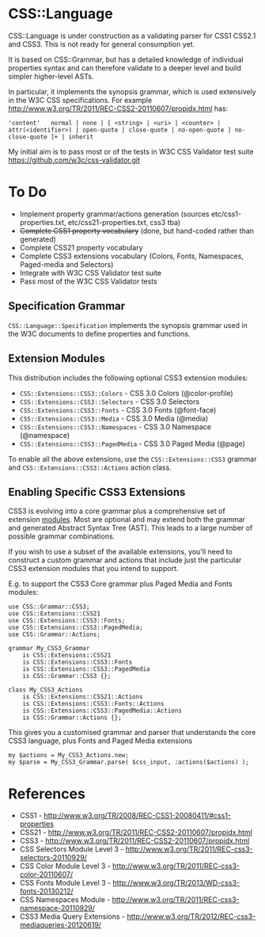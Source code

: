 CSS::Language
=============

CSS::Language is under construction as a validating parser for CSS1 CSS2.1
and CSS3. This is not ready for general consumption yet.

It is based on CSS::Grammar, but has a detailed knowledge of individual
properties syntax and can therefore validate to a deeper level and
build simpler higher-level ASTs.

In particular, it implements the synopsis grammar, which is used extensively
in the W3C CSS specifications. For example http://www.w3.org/TR/2011/REC-CSS2-20110607/propidx.html has:

    'content'	normal | none | [ <string> | <uri> | <counter> | attr(<identifier>) | open-quote | close-quote | no-open-quote | no-close-quote ]+ | inherit


My initial aim is to pass most or of the tests in W3C CSS Validator test
suite https://github.com/w3c/css-validator.git

To Do
=====
- Implement property grammar/actions generation (sources etc/css1-properties.txt, etc/css21-properties.txt, css3 tba)
- ~~Complete CSS1 property vocabulary~~ (done, but hand-coded rather than generated)
- Complete CSS21 property vocabulary
- Complete CSS3 extensions vocabulary (Colors, Fonts, Namespaces, Paged-media and Selectors)
- Integrate with W3C CSS Validator test suite
- Pass most of the W3C CSS Validator tests

Specification Grammar
---------------------
`CSS::Language::Specification` implements the synopsis grammar used
in the W3C documents to define properties and functions.

Extension Modules
------------------
This distribution includes the following optional CSS3 extension modules:

- `CSS::Extensions::CSS3::Colors`     - CSS 3.0 Colors (@color-profile)
- `CSS::Extensions::CSS3::Selectors`  - CSS 3.0 Selectors
- `CSS::Extensions::CSS3::Fonts`      - CSS 3.0 Fonts (@font-face)
- `CSS::Extensions::CSS3::Media`      - CSS 3.0 Media (@media)
- `CSS::Extensions::CSS3::Namespaces` - CSS 3.0 Namespace (@namespace)
- `CSS::Extensions::CSS3::PagedMedia` - CSS 3.0 Paged Media (@page)

To enable all the above extensions, use the `CSS::Extensions::CSS3`
grammar and `CSS::Extensions::CSS3::Actions` action class.

Enabling Specific CSS3 Extensions
---------------------------------
CSS3 is evolving into a core grammar plus a comprehensive set of extension
[modules](http://www.css3.info/modules/). Most are optional and may extend
both the grammar and generated Abstract Syntax Tree (AST). This leads to a
large number of possible grammar combinations.

If you wish to use a subset of the available extensions, you'll need to
construct a custom grammar and actions that include just the particular CSS3
extension modules that you intend to support.

E.g. to support the CSS3 Core grammar plus Paged Media and Fonts modules:

    use CSS::Grammar::CSS3;
    use CSS::Extensions::CSS21
    use CSS::Extensions::CSS3::Fonts;
    use CSS::Extensions::CSS3::PagedMedia;
    use CSS::Grammar::Actions;

    grammar My_CSS3_Grammar
        is CSS::Extensions::CSS21
        is CSS::Extensions::CSS3::Fonts
        is CSS::Extensions::CSS3::PagedMedia
        is CSS::Grammar::CSS3 {};

    class My_CSS3_Actions
        is CSS::Extensions::CSS21::Actions
        is CSS::Extensions::CSS3::Fonts::Actions
        is CSS::Extensions::CSS3::PagedMedia::Actions
        is CSS::Grammar::Actions {};

This gives you a customised grammar and parser that understands the
core CSS3 language, plus Fonts and Paged Media extensions

    my $actions = My_CSS3_Actions.new;
    my $parse = My_CSS3_Grammar.parse( $css_input, :actions($actions) );

References
==========
- CSS1 - http://www.w3.org/TR/2008/REC-CSS1-20080411/#css1-properties
- CSS21 - http://www.w3.org/TR/2011/REC-CSS2-20110607/propidx.html
- CSS3 - http://www.w3.org/TR/2011/REC-CSS2-20110607/propidx.html
- CSS Selectors Module Level 3 - http://www.w3.org/TR/2011/REC-css3-selectors-20110929/
- CSS Color Module Level 3 - http://www.w3.org/TR/2011/REC-css3-color-20110607/
- CSS Fonts Module Level 3 - http://www.w3.org/TR/2013/WD-css3-fonts-20130212/
- CSS Namespaces Module - http://www.w3.org/TR/2011/REC-css3-namespace-20110929/
- CSS3 Media Query Extensions - http://www.w3.org/TR/2012/REC-css3-mediaqueries-20120619/




